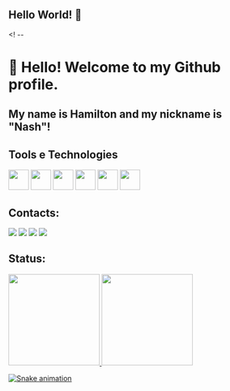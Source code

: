 ## Hello World! 👋

<! --
# 👋 Hello! Welcome to my Github profile.

## My name is Hamilton and my nickname is "Nash"!


## Tools e Technologies

<img loading="lazy" src="https://cdn.jsdelivr.net/gh/devicons/devicon/icons/git/git-original.svg" width="40" height="40"/> <img loading="lazy" src="https://cdn.jsdelivr.net/gh/devicons/devicon/icons/css3/css3-original.svg" width="40" height="40"/> <img loading="lazy" src="https://cdn.jsdelivr.net/gh/devicons/devicon/icons/html5/html5-original.svg" width="40" height="40"/> <img loading="lazy" src="https://cdn.jsdelivr.net/gh/devicons/devicon/icons/javascript/javascript-original.svg" width="40" height="40"/> <img loading="lazy" src="https://cdn.jsdelivr.net/gh/devicons/devicon/icons/python/python-original.svg" width="40" height="40"/> <img loading="lazy" src="https://cdn.jsdelivr.net/gh/devicons/devicon/icons/github/github-original.svg" width="40" height="40"/> 
          
## Contacts:

<div>
<a href="https://instagram.com/im.hamilton" target="_blank"><img loading="lazy" src="https://img.shields.io/badge/-Instagram-%23E4405F?style=for-the-badge&logo=instagram&logoColor=white" target="_blank"></a>
<a href="https://www.twitch.tv/nash2605" target="_blank"><img loading="lazy" src="https://img.shields.io/badge/Twitch-9146FF?style=for-the-badge&logo=twitch&logoColor=white" target="_blank"></a>
<a href = "mailto:nash260503@gmail.com"><img loading="lazy" src="https://img.shields.io/badge/Gmail-D14836?style=for-the-badge&logo=gmail&logoColor=white" target="_blank"></a>
<a href="https://www.linkedin.com/in/josé-hamilton-pereira-de-araújo-neto-abb729253/" target="_blank"><img loading="lazy" src="https://img.shields.io/badge/-LinkedIn-%230077B5?style=for-the-badge&logo=linkedin&logoColor=white" target="_blank"></a>   
</div>


## Status:

<div>
<a href="https://github.com/hamilton-araujo">
<img loading="lazy" height="180em" src="https://github-readme-stats.vercel.app/api/top-langs/?username=hamilton-araujo&layout=compact&langs_count=7&theme=dracula"/>
<img loading="lazy" height="180em" src="https://github-readme-stats.vercel.app/api?username=hamilton-araujo&show_icons=true&theme=dracula&include_all_commits=true&count_private=true"/>
</div>

![Snake animation](https://github.com/hamilton-araujo/hamilton-araujo/blob/output/github-contribution-grid-snake.svg)
